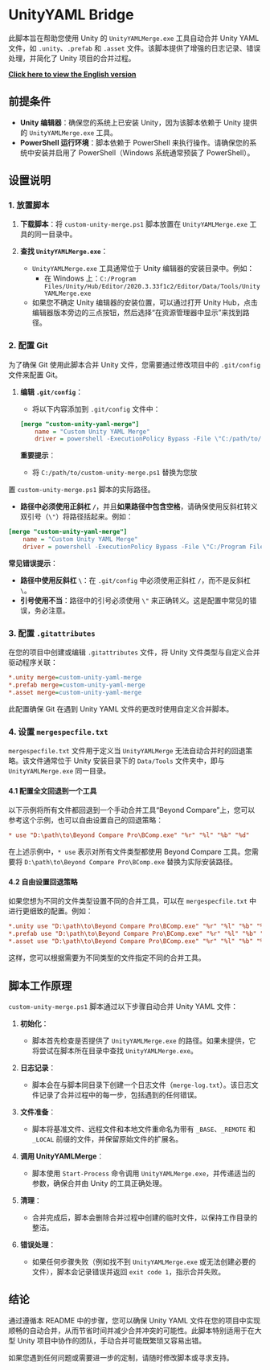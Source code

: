 # UnityYAML Bridge

此脚本旨在帮助您使用 Unity 的 `UnityYAMLMerge.exe` 工具自动合并 Unity YAML 文件，如 `.unity`、`.prefab` 和 `.asset` 文件。该脚本提供了增强的日志记录、错误处理，并简化了 Unity 项目的合并过程。

**[Click here to view the English version](README_en.md)**

## 前提条件

- **Unity 编辑器**：确保您的系统上已安装 Unity，因为该脚本依赖于 Unity 提供的 `UnityYAMLMerge.exe` 工具。
- **PowerShell 运行环境**：脚本依赖于 PowerShell 来执行操作。请确保您的系统中安装并启用了 PowerShell（Windows 系统通常预装了 PowerShell）。

## 设置说明

### 1. 放置脚本

1. **下载脚本**：将 `custom-unity-merge.ps1` 脚本放置在 `UnityYAMLMerge.exe` 工具的同一目录中。
   
2. **查找 `UnityYAMLMerge.exe`**：
   - `UnityYAMLMerge.exe` 工具通常位于 Unity 编辑器的安装目录中。例如：
     - 在 Windows 上：`C:/Program Files/Unity/Hub/Editor/2020.3.33f1c2/Editor/Data/Tools/UnityYAMLMerge.exe`
   - 如果您不确定 Unity 编辑器的安装位置，可以通过打开 Unity Hub，点击编辑器版本旁边的三点按钮，然后选择“在资源管理器中显示”来找到路径。

### 2. 配置 Git

为了确保 Git 使用此脚本合并 Unity 文件，您需要通过修改项目中的 `.git/config` 文件来配置 Git。

1. **编辑 `.git/config`**：
   - 将以下内容添加到 `.git/config` 文件中：
   
   ```ini
   [merge "custom-unity-yaml-merge"]
       name = "Custom Unity YAML Merge"
       driver = powershell -ExecutionPolicy Bypass -File \"C:/path/to/custom-unity-merge.ps1\" %O %A %B %P
   ```
   
   **重要提示**：
   - 将 `C:/path/to/custom-unity-merge.ps1` 替换为您放

置 `custom-unity-merge.ps1` 脚本的实际路径。
   - **路径中必须使用正斜杠 `/`**，并且**如果路径中包含空格**，请确保使用反斜杠转义双引号（`\"`）将路径括起来。例如：

   ```ini
   [merge "custom-unity-yaml-merge"]
       name = "Custom Unity YAML Merge"
       driver = powershell -ExecutionPolicy Bypass -File \"C:/Program Files/Unity/Hub/Editor/2020.3.33f1c2/Editor/Data/Tools/custom-unity-merge.ps1\" %O %A %B %P
   ```

   **常见错误提示**：
   - **路径中使用反斜杠 `\`**：在 `.git/config` 中必须使用正斜杠 `/`，而不是反斜杠 `\`。
   - **引号使用不当**：路径中的引号必须使用 `\"` 来正确转义。这是配置中常见的错误，务必注意。

### 3. 配置 `.gitattributes`

在您的项目中创建或编辑 `.gitattributes` 文件，将 Unity 文件类型与自定义合并驱动程序关联：

```ini
*.unity merge=custom-unity-yaml-merge
*.prefab merge=custom-unity-yaml-merge
*.asset merge=custom-unity-yaml-merge
```

此配置确保 Git 在遇到 Unity YAML 文件的更改时使用自定义合并脚本。

### 4. 设置 `mergespecfile.txt`

`mergespecfile.txt` 文件用于定义当 `UnityYAMLMerge` 无法自动合并时的回退策略。该文件通常位于 Unity 安装目录下的 `Data/Tools` 文件夹中，即与 `UnityYAMLMerge.exe` 同一目录。

#### 4.1 配置全文回退到一个工具

以下示例将所有文件都回退到一个手动合并工具“Beyond Compare”上，您可以参考这个示例，也可以自由设置自己的回退策略：

```ini
* use "D:\path\to\Beyond Compare Pro\BComp.exe" "%r" "%l" "%b" "%d"
```

在上述示例中，`* use` 表示对所有文件类型都使用 Beyond Compare 工具。您需要将 `D:\path\to\Beyond Compare Pro\BComp.exe` 替换为实际安装路径。

#### 4.2 自由设置回退策略

如果您想为不同的文件类型设置不同的合并工具，可以在 `mergespecfile.txt` 中进行更细致的配置。例如：

```ini
*.unity use "D:\path\to\Beyond Compare Pro\BComp.exe" "%r" "%l" "%b" "%d"
*.prefab use "D:\path\to\Beyond Compare Pro\BComp.exe" "%r" "%l" "%b" "%d"
*.asset use "D:\path\to\Beyond Compare Pro\BComp.exe" "%r" "%l" "%b" "%d"
```

这样，您可以根据需要为不同类型的文件指定不同的合并工具。

## 脚本工作原理

`custom-unity-merge.ps1` 脚本通过以下步骤自动合并 Unity YAML 文件：

1. **初始化**：
   - 脚本首先检查是否提供了 `UnityYAMLMerge.exe` 的路径。如果未提供，它将尝试在脚本所在目录中查找 `UnityYAMLMerge.exe`。

2. **日志记录**：
   - 脚本会在与脚本同目录下创建一个日志文件（`merge-log.txt`）。该日志文件记录了合并过程中的每一步，包括遇到的任何错误。

3. **文件准备**：
   - 脚本将基准文件、远程文件和本地文件重命名为带有 `_BASE`、`_REMOTE` 和 `_LOCAL` 前缀的文件，并保留原始文件的扩展名。

4. **调用 UnityYAMLMerge**：
   - 脚本使用 `Start-Process` 命令调用 `UnityYAMLMerge.exe`，并传递适当的参数，确保合并由 Unity 的工具正确处理。

5. **清理**：
   - 合并完成后，脚本会删除合并过程中创建的临时文件，以保持工作目录的整洁。

6. **错误处理**：
   - 如果任何步骤失败（例如找不到 `UnityYAMLMerge.exe` 或无法创建必要的文件），脚本会记录错误并返回 `exit code 1`，指示合并失败。

## 结论

通过遵循本 README 中的步骤，您可以确保 Unity YAML 文件在您的项目中实现顺畅的自动合并，从而节省时间并减少合并冲突的可能性。此脚本特别适用于在大型 Unity 项目中协作的团队，手动合并可能既繁琐又容易出错。

如果您遇到任何问题或需要进一步的定制，请随时修改脚本或寻求支持。